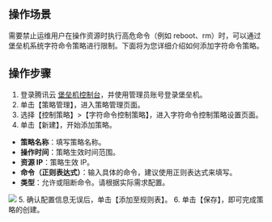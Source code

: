 ## 操作场景
需要禁止运维用户在操作资源时执行高危命令（例如 reboot、rm）时，可以通过堡垒机系统字符命令策略进行限制。下面将为您详细介绍如何添加字符命令策略。




## 操作步骤

1. 登录腾讯云 [堡垒机控制台](https://console.cloud.tencent.com/cds/dasb)，并使用管理员账号登录堡垒机。
2. 单击【策略管理】，进入策略管理页面。
3. 选择【控制策略】>【字符命令控制策略】，进入字符命令控制策略设置页面。
4. 单击【新建】，开始添加策略。
 - **策略名称**：填写策略名称。
 - **操作时间**：策略生效时间范围。
 - **资源 IP**：策略生效 IP。 
 - **命令（正则表达式）**：输入具体的命令，建议使用正则表达式来填写。
 - **类型**：允许或阻断命令。请根据实际需求配置。

![](https://main.qcloudimg.com/raw/2f119e6dd2de6df15b5158ae5195f425.png)
5. 确认配置信息无误后，单击【添加至规则表】。
6. 单击【保存】，即可完成策略的创建。



